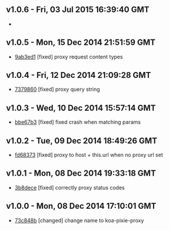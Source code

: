v1.0.6 - Fri, 03 Jul 2015 16:39:40 GMT
--------------------------------------

- 


v1.0.5 - Mon, 15 Dec 2014 21:51:59 GMT
--------------------------------------

- [9ab3ed1](../../commit/9ab3ed1) [fixed] proxy request content types


v1.0.4 - Fri, 12 Dec 2014 21:09:28 GMT
--------------------------------------

- [7379860](../../commit/7379860) [fixed] proxy query string


v1.0.3 - Wed, 10 Dec 2014 15:57:14 GMT
--------------------------------------

- [bbe67b3](../../commit/bbe67b3) [fixed] fixed crash when matching params


v1.0.2 - Tue, 09 Dec 2014 18:49:26 GMT
--------------------------------------

- [fd68373](../../commit/fd68373) [fixed] proxy to host + this.url when no proxy url set


v1.0.1 - Mon, 08 Dec 2014 19:33:18 GMT
--------------------------------------

- [3b8dece](../../commit/3b8dece) [fixed] correctly proxy status codes


v1.0.0 - Mon, 08 Dec 2014 17:10:01 GMT
--------------------------------------

- [73c848b](../../commit/73c848b) [changed] change name to koa-pixie-proxy



